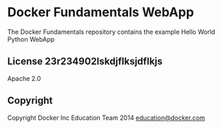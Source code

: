 Docker Fundamentals WebApp
==========================

The Docker Fundamentals repository contains the example Hello World Python WebApp

## License 23r234902lskdjflksjdflkjs

Apache 2.0

## Copyright

Copyright Docker Inc Education Team 2014 <education@docker.com>
